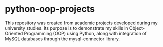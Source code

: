 # python-oop-projects
This repository was created from academic projects developed during my university studies. Its purpose is to demonstrate my skills in Object-Oriented Programming (OOP) using Python, along with integration of MySQL databases through the mysql-connector library.

